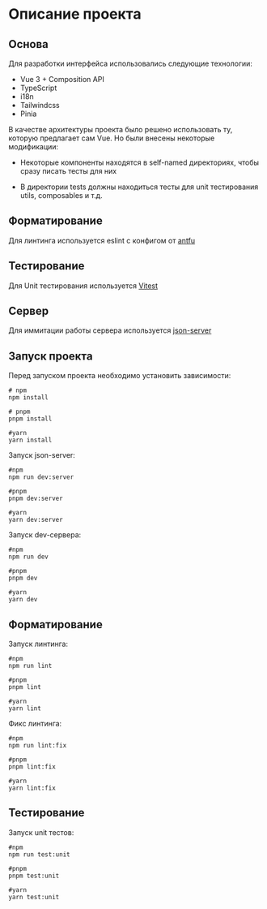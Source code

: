 # Описание проекта

## Основа

Для разработки интерфейса использовались следующие технологии:
- Vue 3 + Composition API
- TypeScript
- i18n
- Tailwindcss
- Pinia

В качестве архитектуры проекта было решено использовать ту, которую предлагает сам Vue. Но были внесены некоторые модификации:

- Некоторые компоненты находятся в self-named директориях, чтобы сразу писать тесты для них

- В директории tests должны находиться тесты для unit тестирования utils, composables и т.д.

## Форматирование

Для линтинга используется eslint с конфигом от [antfu](https://github.com/antfu/eslint-config)

## Тестирование

Для Unit тестирования используется [Vitest](https://vitest.dev/)

## Сервер

Для иммитации работы сервера используется [json-server](https://www.npmjs.com/package/json-server)

## Запуск проекта

Перед запуском проекта необходимо установить зависимости:

```shell
# npm
npm install

# pnpm
pnpm install

#yarn
yarn install
```

Запуск json-server:

```shell
#npm
npm run dev:server

#pnpm
pnpm dev:server

#yarn
yarn dev:server
```

Запуск dev-сервера:
```shell
#npm
npm run dev

#pnpm
pnpm dev

#yarn
yarn dev
```

## Форматирование

Запуск линтинга:

```shell
#npm
npm run lint

#pnpm
pnpm lint

#yarn
yarn lint
```

Фикс линтинга:

```shell
#npm
npm run lint:fix

#pnpm
pnpm lint:fix

#yarn
yarn lint:fix
```

## Тестирование
Запуск unit тестов:

```shell
#npm
npm run test:unit

#pnpm
pnpm test:unit

#yarn
yarn test:unit
```
